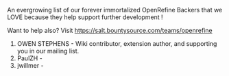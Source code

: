 An evergrowing list of our forever immortalized OpenRefine Backers that we LOVE because they help support further development !

Want to help also?  Visit https://salt.bountysource.com/teams/openrefine

1. OWEN STEPHENS - Wiki contributor, extension author, and supporting you in our mailing list.
2. PaulZH -
3. jwillmer -
